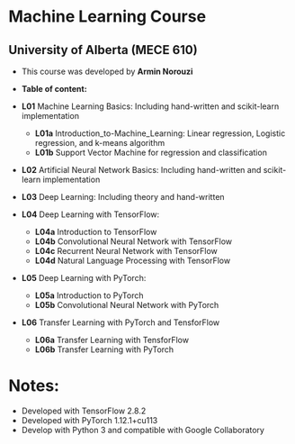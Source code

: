 # Machine Learning Course 
## University of Alberta (MECE 610)

- This course was developed by **Armin Norouzi**

- **Table of content:** 

- **L01** Machine Learning Basics: Including hand-written and scikit-learn implementation
    - **L01a** Introduction_to-Machine_Learning: Linear regression, Logistic regression, and k-means algorithm
    - **L01b**  Support Vector Machine for regression and classification
- **L02** Artificial Neural Network Basics: Including hand-written and scikit-learn implementation
- **L03** Deep Learning: Including theory and hand-written
- **L04** Deep Learning with TensorFlow:
    - **L04a** Introduction to TensorFlow
    - **L04b** Convolutional Neural Network with TensorFlow
    - **L04c** Recurrent Neural Network with TensorFlow
    - **L04d** Natural Language Processing with TensorFlow
- **L05** Deep Learning with PyTorch:
    - **L05a** Introduction to PyTorch
    - **L05b** Convolutional Neural Network with PyTorch
- **L06** Transfer Learning with PyTorch and TensforFlow
    - **L06a** Transfer Learning with TensforFlow
    - **L06b** Transfer Learning with PyTorch

# Notes:
- Developed with TensorFlow 2.8.2
- Developed with PyTorch 1.12.1+cu113
- Develop with Python 3 and compatible with Google Collaboratory
